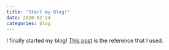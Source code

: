 ```yaml
---
title: "Start my Blog!"
date: 2020-02-24
categories: blog
---
```


I finally started my blog!
[This post] is the reference that I used.

[This post]: https://dreamgonfly.github.io/2018/01/27/jekyll-remote-theme.html
